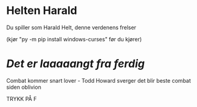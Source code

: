 # Helten Harald
Du spiller som Harald Helt, denne verdenens frelser

(kjør "py -m pip install windows-curses" før du kjører)


# *Det er laaaaangt fra ferdig*

Combat kommer snart lover - Todd Howard
sverger det blir beste combat siden oblivion

TRYKK PÅ F